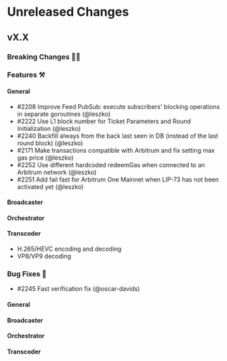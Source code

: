 # Unreleased Changes

## vX.X

### Breaking Changes 🚨🚨

### Features ⚒

#### General
- \#2208 Improve Feed PubSub: execute subscribers' blocking operations in separate goroutines (@leszko)
- \#2222 Use L1 block number for Ticket Parameters and Round Initialization (@leszko)
- \#2240 Backfill always from the back last seen in DB (instead of the last round block) (@leszko)
- \#2171 Make transactions compatible with Arbitrum and fix setting max gas price (@leszko)
- \#2252 Use different hardcoded redeemGas when connected to an Arbitrum network (@leszko)
- \#2251 Add fail fast for Arbitrum One Mainnet when LIP-73 has not been activated yet (@leszko)

#### Broadcaster

#### Orchestrator

#### Transcoder
* H.265/HEVC encoding and decoding
* VP8/VP9 decoding

### Bug Fixes 🐞
- \#2245 Fast verification fix (@oscar-davids)

#### General

#### Broadcaster

#### Orchestrator

#### Transcoder
